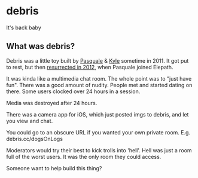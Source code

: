 # debris
It's back baby

## What was debris?

Debris was a little toy built by [Pasquale](http://twitter.com/pasql) & [Kyle](http://twitter.com/kylebragger) sometime in 2011. It got put to rest, but then [resurrected in 2012](http://psql.me/debris), when Pasquale joined Elepath. 

It was kinda like a multimedia chat room. The whole point was to "just have fun". There was a good amount of nudity. People met and started dating on there. Some users clocked over 24 hours in a session. 

Media was destroyed after 24 hours.

There was a camera app for iOS, which just posted imgs to debris, and let you view and chat.

You could go to an obscure URL if you wanted your own private room. E.g. debris.cc/dogsOnLogs

Moderators would try their best to kick trolls into 'hell'. Hell was just a room full of the worst users. It was the only room they could access.


Someone want to help build this thing?
